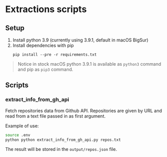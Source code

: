 # Extractions scripts

## Setup

1. Install python 3.9 (currently using 3.9.1, default in macOS BigSur)
2. Install dependencies with pip
   ```
   pip install --pre -r requirements.txt
   ```

> Notice in stock macOS python 3.9.1 is available as `python3` command and pip as `pip3` command.

## Scripts

### extract_info_from_gh_api

Fetch repositories data from Github API. Repositories are given by URL and read from a text file passed in as first argument.

Example of use:

```bash
source .env
python python extract_info_from_gh_api.py repos.txt 
```

The result will be stored in the `output/repos.json` file.